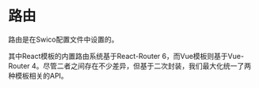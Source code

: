 # 路由

路由是在Swico配置文件中设置的。
 
其中React模板的内置路由系统基于React-Router 6，而Vue模板则基于Vue-Router 4。尽管二者之间存在不少差异，但基于二次封装，我们最大化统一了两种模板相关的API。
